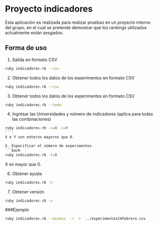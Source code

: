 # Proyecto indicadores

Esta aplicación es realizada para realizar pruebas en un proyecto interno del grupo, en el cual se pretende demostrar que los rankings utilizados actualmente están sesgados.

## Forma de uso

1. Salida en formato CSV
```bash
ruby indicadores.rb --csv
```

2. Obtener todos los datos de los experimentos en formato CSV
```bash
ruby indicadores.rb --csv
```

3. Obtener todos los datos de los experimentos en formato CSV
```bash
ruby indicadores.rb --todo
```

4. Ingresar las Universidades y número de indicadores (aplica para todas las combinaciones)
```bash
ruby indicadores.rb -u=X -i=Y
```.
X e Y son enteros mayores que 0.

5. Especificar el número de experimentos
```bash
ruby indicadores.rb -t=X
```
X es mayor que 0.

6. Obtener ayuda
```bash
ruby indicadores.rb -h
```

7. Obtener versión
```bash
ruby indicadores.rb -v
```

###Ejemplo
```bash
ruby indicadores.rb --minmax  -r  >  ../experimentos24Febrero.csv
```
